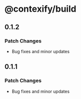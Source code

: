 # @contexify/build

## 0.1.2

### Patch Changes

- Bug fixes and minor updates

## 0.1.1

### Patch Changes

- Bug fixes and minor updates
